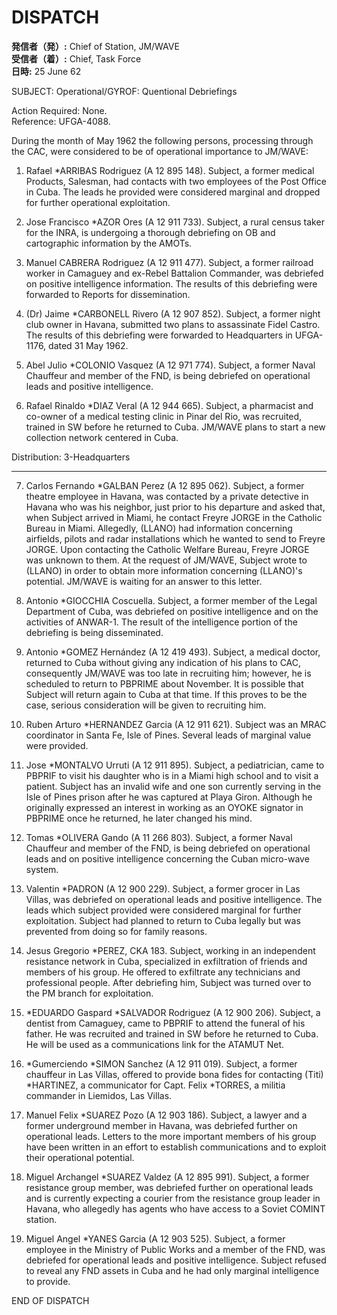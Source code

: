 # DISPATCH

**発信者（発）:** Chief of Station, JM/WAVE  
**受信者（着）:** Chief, Task Force  
**日時:** 25 June 62  

SUBJECT: Operational/GYROF: Quentional Debriefings

Action Required: None.  
Reference: UFGA-4088.

During the month of May 1962 the following persons, processing through the CAC, were considered to be of operational importance to JM/WAVE:

1. Rafael *ARRIBAS Rodriguez (A 12 895 148). Subject, a former medical Products, Salesman, had contacts with two employees of the Post Office in Cuba. The leads he provided were considered marginal and dropped for further operational exploitation.

2. Jose Francisco *AZOR Ores (A 12 911 733). Subject, a rural census taker for the INRA, is undergoing a thorough debriefing on OB and cartographic information by the AMOTs.

3. Manuel CABRERA Rodriguez (A 12 911 477). Subject, a former railroad worker in Camaguey and ex-Rebel Battalion Commander, was debriefed on positive intelligence information. The results of this debriefing were forwarded to Reports for dissemination.

4. (Dr) Jaime *CARBONELL Rivero (A 12 907 852). Subject, a former night club owner in Havana, submitted two plans to assassinate Fidel Castro. The results of this debriefing were forwarded to Headquarters in UFGA-1176, dated 31 May 1962.

5. Abel Julio *COLONIO Vasquez (A 12 971 774). Subject, a former Naval Chauffeur and member of the FND, is being debriefed on operational leads and positive intelligence.

6. Rafael Rinaldo *DIAZ Veral (A 12 944 665). Subject, a pharmacist and co-owner of a medical testing clinic in Pinar del Rio, was recruited, trained in SW before he returned to Cuba. JM/WAVE plans to start a new collection network centered in Cuba.

Distribution: 3-Headquarters

---

7. Carlos Fernando *GALBAN Perez (A 12 895 062). Subject, a former theatre employee in Havana, was contacted by a private detective in Havana who was his neighbor, just prior to his departure and asked that, when Subject arrived in Miami, he contact Freyre JORGE in the Catholic Bureau in Miami. Allegedly, (LLANO) had information concerning airfields, pilots and radar installations which he wanted to send to Freyre JORGE. Upon contacting the Catholic Welfare Bureau, Freyre JORGE was unknown to them. At the request of JM/WAVE, Subject wrote to (LLANO) in order to obtain more information concerning (LLANO)'s potential. JM/WAVE is waiting for an answer to this letter.

8. Antonio *GIOCCHIA Coscuella. Subject, a former member of the Legal Department of Cuba, was debriefed on positive intelligence and on the activities of ANWAR-1. The result of the intelligence portion of the debriefing is being disseminated.

9. Antonio *GOMEZ Hernández (A 12 419 493). Subject, a medical doctor, returned to Cuba without giving any indication of his plans to CAC, consequently JM/WAVE was too late in recruiting him; however, he is scheduled to return to PBPRIME about November. It is possible that Subject will return again to Cuba at that time. If this proves to be the case, serious consideration will be given to recruiting him.

10. Ruben Arturo *HERNANDEZ Garcia (A 12 911 621). Subject was an MRAC coordinator in Santa Fe, Isle of Pines. Several leads of marginal value were provided.

11. Jose *MONTALVO Urruti (A 12 911 895). Subject, a pediatrician, came to PBPRIF to visit his daughter who is in a Miami high school and to visit a patient. Subject has an invalid wife and one son currently serving in the Isle of Pines prison after he was captured at Playa Giron. Although he originally expressed an interest in working as an OYOKE signator in PBPRIME once he returned, he later changed his mind.

12. Tomas *OLIVERA Gando (A 11 266 803). Subject, a former Naval Chauffeur and member of the FND, is being debriefed on operational leads and on positive intelligence concerning the Cuban micro-wave system.

13. Valentin *PADRON (A 12 900 229). Subject, a former grocer in Las Villas, was debriefed on operational leads and positive intelligence. The leads which subject provided were considered marginal for further exploitation. Subject had planned to return to Cuba legally but was prevented from doing so for family reasons.

14. Jesus Gregorio *PEREZ, CKA 183. Subject, working in an independent resistance network in Cuba, specialized in exfiltration of friends and members of his group. He offered to exfiltrate any technicians and professional people. After debriefing him, Subject was turned over to the PM branch for exploitation.

15. *EDUARDO Gaspard *SALVADOR Rodriguez (A 12 900 206). Subject, a dentist from Camaguey, came to PBPRIF to attend the funeral of his father. He was recruited and trained in SW before he returned to Cuba. He will be used as a communications link for the ATAMUT Net.

16. *Gumerciendo *SIMON Sanchez (A 12 911 019). Subject, a former chauffeur in Las Villas, offered to provide bona fides for contacting (Titi) *HARTINEZ, a communicator for Capt. Felix *TORRES, a militia commander in Liemidos, Las Villas.

17. Manuel Felix *SUAREZ Pozo (A 12 903 186). Subject, a lawyer and a former underground member in Havana, was debriefed further on operational leads. Letters to the more important members of his group have been written in an effort to establish communications and to exploit their operational potential.

18. Miguel Archangel *SUAREZ Valdez (A 12 895 991). Subject, a former resistance group member, was debriefed further on operational leads and is currently expecting a courier from the resistance group leader in Havana, who allegedly has agents who have access to a Soviet COMINT station.

19. Miguel Angel *YANES Garcia (A 12 903 525). Subject, a former employee in the Ministry of Public Works and a member of the FND, was debriefed for operational leads and positive intelligence. Subject refused to reveal any FND assets in Cuba and he had only marginal intelligence to provide. 

END OF DISPATCH